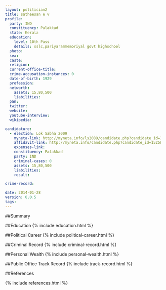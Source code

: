 ```yaml
---
layout: politician2
title: satheesan e v
profile: 
  party: IND
  constituency: Palakkad
  state: Kerala
  education: 
    level: 10th Pass
    details: sslc,pariyarammemoriyal govt highschool
  photo: 
  sex: 
  caste: 
  religion: 
  current-office-title: 
  crime-accusation-instances: 0
  date-of-birth: 1929
  profession: 
  networth: 
    assets: 15,80,500
    liabilities: 
  pan: 
  twitter: 
  website: 
  youtube-interview: 
  wikipedia: 

candidature: 
  - election: Lok Sabha 2009
    myneta-link: http://myneta.info/ls2009/candidate.php?candidate_id=1525
    affidavit-link: http://myneta.info/candidate.php?candidate_id=1525&scan=original
    expenses-link: 
    constituency: Palakkad 
    party: IND
    criminal-cases: 0
    assets: 15,80,500
    liabilities: 
    result:  

crime-record: 

date: 2014-01-28
version: 0.0.5
tags: 
---
```

##Summary


##Education
{% include education.html %}


##Political Career
{% include political-career.html %}


##Criminal Record
{% include criminal-record.html %}


##Personal Wealth
{% include personal-wealth.html %}


##Public Office Track Record
{% include track-record.html %}


##References


{% include references.html %}
